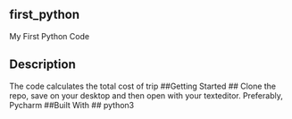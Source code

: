 ## first_python ##
My First Python Code
## Description ##
The code calculates the total cost of trip
##Getting Started ##
Clone the repo, save on your desktop and then open with your texteditor. Preferably, Pycharm
##Built With ##
python3
